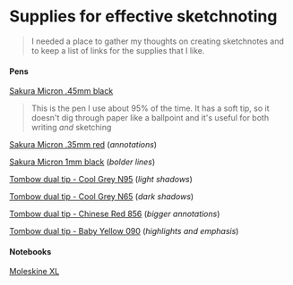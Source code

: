 # Supplies for effective sketchnoting
> I needed a place to gather my thoughts on creating sketchnotes and to keep a list of links for the supplies that I like.

#### Pens
[Sakura Micron .45mm black](http://amzn.com/B007OQ2RPE)
> This is the pen I use about 95% of the time. It has a soft tip, so it doesn't dig through paper like a ballpoint and it's useful for both writing _and_ sketching

[Sakura Micron .35mm red](http://amzn.com/B0019CZZBW) (_annotations_)

[Sakura Micron 1mm black](http://amzn.com/B0026HL23Y) (_bolder lines_)

[Tombow dual tip - Cool Grey N95](http://amzn.com/B000KNQ0NS) (_light shadows_)

[Tombow dual tip - Cool Grey N65](http://amzn.com/B000KNJUOY) (_dark shadows_)

[Tombow dual tip - Chinese Red 856](http://amzn.com/B000XAORFQ) (_bigger annotations_)

[Tombow dual tip - Baby Yellow 090](http://amzn.com/B000KNJUBW) (_highlights and emphasis_)

#### Notebooks
[Moleskine XL](http://amzn.com/8883707265)
